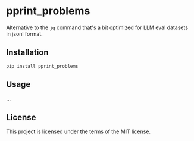 # pprint_problems

Alternative to the `jq` command that's a bit optimized for LLM eval datasets in jsonl format. 

## Installation

```pip install pprint_problems```

## Usage

...

## License

This project is licensed under the terms of the MIT license.